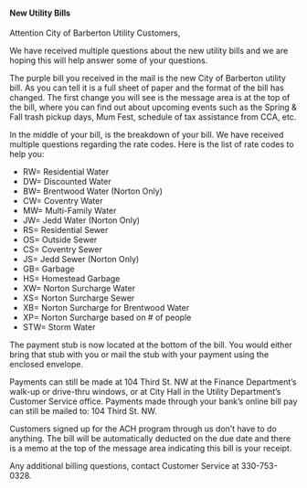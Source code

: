 #### New Utility Bills

Attention City of Barberton Utility Customers,	

We have received multiple questions about the new utility bills and we are hoping this will help answer some of your questions.

The purple bill you received in the mail is the new City of Barberton utility bill. As you can tell it is a full sheet of paper and the format of the bill has changed. The first change you will see is the message area is at the top of the bill, where you can find out about upcoming events such as the Spring & Fall trash pickup days, Mum Fest, schedule of tax assistance from CCA, etc. 

In the middle of your bill, is the breakdown of your bill. We have received multiple questions regarding the rate codes. Here is the list of rate codes to help you:

 - RW= Residential Water
 - DW= Discounted Water
 - BW= Brentwood Water (Norton Only)
 - CW= Coventry Water
 - MW= Multi-Family Water
 - JW= Jedd Water (Norton Only)
 - RS= Residential Sewer
 - OS= Outside Sewer
 - CS= Coventry Sewer	
 - JS= Jedd Sewer (Norton Only)
 - GB= Garbage
 - HS= Homestead Garbage
 - XW= Norton Surcharge Water
 - XS= Norton Surcharge Sewer
 - XB= Norton Surcharge for Brentwood Water
 - XP= Norton Surcharge based on # of people
 - STW= Storm Water

The payment stub is now located at the bottom of the bill. You would either bring that stub with you or mail the stub with your payment using the enclosed envelope.

Payments can still be made at 104 Third St. NW at the Finance Department’s walk-up or drive-thru windows, or at City Hall in the Utility Department’s Customer Service office. Payments made through your bank’s online bill pay can still be mailed to: 104 Third St. NW.  

Customers signed up for the ACH program through us don’t have to do anything. The bill will be automatically deducted on the due date and there is a memo at the top of the message area indicating this bill is your receipt.

Any additional billing questions, contact Customer Service at 330-753-0328.


[0]: http://cityofbarberton.com/oc/news.shtml?d=main&y=2014&n=new_utilities_bill